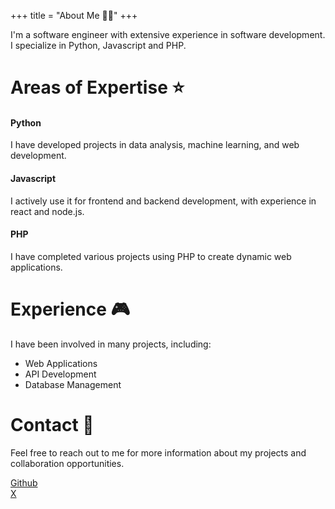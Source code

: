 +++
title = "About Me 🧑‍💻"
+++

I'm a software engineer with extensive experience in software development. I specialize in Python, Javascript and PHP.

# Areas of Expertise ⭐
#### Python
I have developed projects in data analysis, machine learning, and web development.

#### Javascript
I actively use it for frontend and backend development, with experience in react and node.js.

#### PHP
I have completed various projects using PHP to create dynamic web applications.

# Experience 🎮
I have been involved in many projects, including:

- Web Applications
- API Development
- Database Management

# Contact 📩
Feel free to reach out to me for more information about my projects and collaboration opportunities.

<a target='_blank' href='https://github.com/uiframer'>Github</a>
<br/>
<a target='_blank' href='https://x.com/amertoglu16'>X</a>
